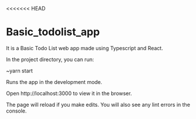 <<<<<<< HEAD
# Basic_todolist_app
It is a Basic Todo List web app made using Typescript and React.

In the project directory, you can run:

~yarn start

Runs the app in the development mode.

Open http://localhost:3000 to view it in the browser.

The page will reload if you make edits.
You will also see any lint errors in the console.